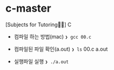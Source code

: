 # c-master
[Subjects for Tutoring👩‍🏫] C

* 컴파일 하는 방법(mac)
`❯ gcc 00.c`

* 컴파일된 파일 확인(a.out)
`❯ ls`
00.c  a.out

* 실행파일 실행
`❯ ./a.out`